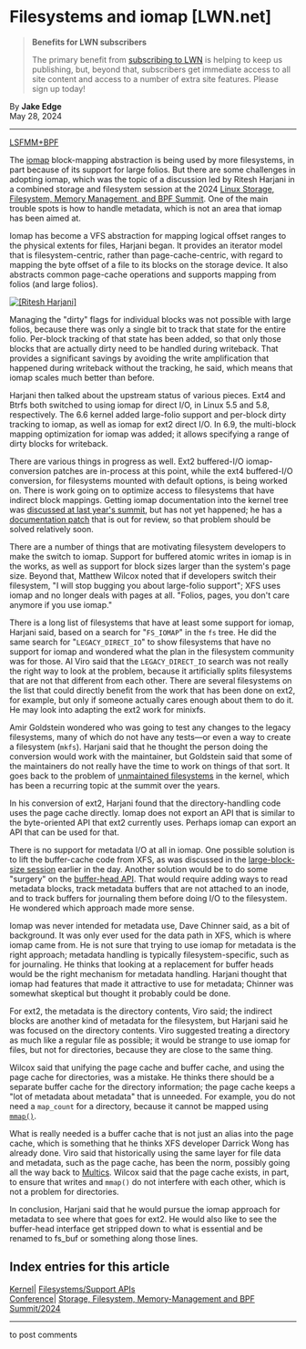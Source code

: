 # Filesystems and iomap [LWN.net]

> **Benefits for LWN subscribers**
> 
> The primary benefit from [subscribing to LWN](/Promo/nst-nag5/subscribe) is helping to keep us publishing, but, beyond that, subscribers get immediate access to all site content and access to a number of extra site features. Please sign up today! 

By **Jake Edge**  
May 28, 2024 

* * *

[LSFMM+BPF](/Articles/lsfmmbpf2024/)

The [iomap](https://kernelnewbies.org/KernelProjects/iomap) block-mapping abstraction is being used by more filesystems, in part because of its support for large folios. But there are some challenges in adopting iomap, which was the topic of a discussion led by Ritesh Harjani in a combined storage and filesystem session at the 2024 [Linux Storage, Filesystem, Memory Management, and BPF Summit](https://events.linuxfoundation.org/lsfmmbpf/). One of the main trouble spots is how to handle metadata, which is not an area that iomap has been aimed at. 

Iomap has become a VFS abstraction for mapping logical offset ranges to the physical extents for files, Harjani began. It provides an iterator model that is filesystem-centric, rather than page-cache-centric, with regard to mapping the byte offset of a file to its blocks on the storage device. It also abstracts common page-cache operations and supports mapping from folios (and large folios). 

[ ![\[Ritesh Harjani\]](https://static.lwn.net/images/2024/lsfmb-harjani-sm.png) ](/Articles/975448/)

Managing the "dirty" flags for individual blocks was not possible with large folios, because there was only a single bit to track that state for the entire folio. Per-block tracking of that state has been added, so that only those blocks that are actually dirty need to be handled during writeback. That provides a significant savings by avoiding the write amplification that happened during writeback without the tracking, he said, which means that iomap scales much better than before. 

Harjani then talked about the upstream status of various pieces. Ext4 and Btrfs both switched to using iomap for direct I/O, in Linux 5.5 and 5.8, respectively. The 6.6 kernel added large-folio support and per-block dirty tracking to iomap, as well as iomap for ext2 direct I/O. In 6.9, the multi-block mapping optimization for iomap was added; it allows specifying a range of dirty blocks for writeback. 

There are various things in progress as well. Ext2 buffered-I/O iomap-conversion patches are in-process at this point, while the ext4 buffered-I/O conversion, for filesystems mounted with default options, is being worked on. There is work going on to optimize access to filesystems that have indirect block mappings. Getting iomap documentation into the kernel tree was [discussed at last year's summit](/Articles/935934/), but has not yet happened; he has a [documentation patch](/ml/linux-fsdevel/17e84cbae600898269e9ad35046ce6dc929036ae.1714744795.git.ritesh.list@gmail.com/) that is out for review, so that problem should be solved relatively soon. 

There are a number of things that are motivating filesystem developers to make the switch to iomap. Support for buffered atomic writes in iomap is in the works, as well as support for block sizes larger than the system's page size. Beyond that, Matthew Wilcox noted that if developers switch their filesystem, "I will stop bugging you about large-folio support"; XFS uses iomap and no longer deals with pages at all. "Folios, pages, you don't care anymore if you use iomap." 

There is a long list of filesystems that have at least some support for iomap, Harjani said, based on a search for "`FS_IOMAP`" in the `fs` tree. He did the same search for "`LEGACY_DIRECT_IO`" to show filesystems that have no support for iomap and wondered what the plan in the filesystem community was for those. Al Viro said that the `LEGACY_DIRECT_IO` search was not really the right way to look at the problem, because it artificially splits filesystems that are not that different from each other. There are several filesystems on the list that could directly benefit from the work that has been done on ext2, for example, but only if someone actually cares enough about them to do it. He may look into adapting the ext2 work for minixfs. 

Amir Goldstein wondered who was going to test any changes to the legacy filesystems, many of which do not have any tests—or even a way to create a filesystem (`mkfs`). Harjani said that he thought the person doing the conversion would work with the maintainer, but Goldstein said that some of the maintainers do not really have the time to work on things of that sort. It goes back to the problem of [unmaintained filesystems](/Articles/939097/) in the kernel, which has been a recurring topic at the summit over the years. 

In his conversion of ext2, Harjani found that the directory-handling code uses the page cache directly. Iomap does not export an API that is similar to the byte-oriented API that ext2 currently uses. Perhaps iomap can export an API that can be used for that. 

There is no support for metadata I/O at all in iomap. One possible solution is to lift the buffer-cache code from XFS, as was discussed in the [large-block-size session](/Articles/974219/) earlier in the day. Another solution would be to do some "surgery" on the [buffer-head API](https://docs.kernel.org/next/filesystems/buffer.html). That would require adding ways to read metadata blocks, track metadata buffers that are not attached to an inode, and to track buffers for journaling them before doing I/O to the filesystem. He wondered which approach made more sense. 

Iomap was never intended for metadata use, Dave Chinner said, as a bit of background. It was only ever used for the data path in XFS, which is where iomap came from. He is not sure that trying to use iomap for metadata is the right approach; metadata handling is typically filesystem-specific, such as for journaling. He thinks that looking at a replacement for buffer heads would be the right mechanism for metadata handling. Harjani thought that iomap had features that made it attractive to use for metadata; Chinner was somewhat skeptical but thought it probably could be done. 

For ext2, the metadata is the directory contents, Viro said; the indirect blocks are another kind of metadata for the filesystem, but Harjani said he was focused on the directory contents. Viro suggested treating a directory as much like a regular file as possible; it would be strange to use iomap for files, but not for directories, because they are close to the same thing. 

Wilcox said that unifying the page cache and buffer cache, and using the page cache for directories, was a mistake. He thinks there should be a separate buffer cache for the directory information; the page cache keeps a "lot of metadata about metadata" that is unneeded. For example, you do not need a `map_count` for a directory, because it cannot be mapped using [`mmap()`](https://man7.org/linux/man-pages/man2/mmap.2.html). 

What is really needed is a buffer cache that is not just an alias into the page cache, which is something that he thinks XFS developer Darrick Wong has already done. Viro said that historically using the same layer for file data and metadata, such as the page cache, has been the norm, possibly going all the way back to [Multics](https://en.wikipedia.org/wiki/Multics). Wilcox said that the page cache exists, in part, to ensure that writes and `mmap()` do not interfere with each other, which is not a problem for directories. 

In conclusion, Harjani said that he would pursue the iomap approach for metadata to see where that goes for ext2. He would also like to see the buffer-head interface get stripped down to what is essential and be renamed to fs_buf or something along those lines. 

  
Index entries for this article  
---  
[Kernel](/Kernel/Index)| [Filesystems/Support APIs](/Kernel/Index#Filesystems-Support_APIs)  
[Conference](/Archives/ConferenceIndex/)| [Storage, Filesystem, Memory-Management and BPF Summit/2024](/Archives/ConferenceIndex/#Storage_Filesystem_Memory-Management_and_BPF_Summit-2024)  
  


* * *

to post comments 
